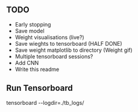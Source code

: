 ## TODO
- Early stopping
- Save model
- Weight visualisations (live?)
- Save wieghts to tensorboard (HALF DONE)
- Save weight matplotlib to directory (Weight gif)
- Multiple tensorboard sessions?
- Add CNN
- Write this readme

## Run Tensorboard
tensorboard --logdir=./tb_logs/